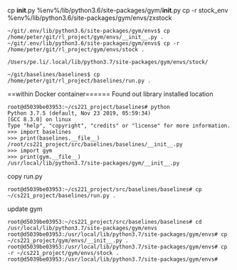 cp __init__.py %env%/lib/python3.6/site-packages/gym/__init__.py
cp -r stock_env %env%/lib/python3.6/site-packages/gym/envs/zxstock
```update gym enviornment
~/git/.env/lib/python3.6/site-packages/gym/envs$ cp /home/peter/git/rl_project/gym/envs/__init__.py .
~/git/.env/lib/python3.6/site-packages/gym/envs$ cp -r /home/peter/git/rl_project/gym/envs/stock .
```
```
/Users/pe.li/.local/lib/python3.7/site-packages/gym/envs/stock/
```
```update baselines run.py
~/git/baselines/baselines$ cp /home/peter/git/rl_project/baselines/run.py .
```

==within Docker container======
Found out library installed location
```
root@d5039be03953:~/cs221_project/baselines# python
Python 3.7.5 (default, Nov 23 2019, 05:59:34) 
[GCC 8.3.0] on linux
Type "help", "copyright", "credits" or "license" for more information.
>>> import baselines
>>> print(baselines.__file__)
/root/cs221_project/src/baselines/baselines/__init__.py
>>> import gym
>>> print(gym.__file__)
/usr/local/lib/python3.7/site-packages/gym/__init__.py
```
copy run.py
```
root@d5039be03953:~/cs221_project/src/baselines/baselines# cp ~/cs221_project/baselines/run.py .
```
update gym
```
root@d5039be03953:~/cs221_project/src/baselines/baselines# cd /usr/local/lib/python3.7/site-packages/gym/envs
root@d5039be03953:/usr/local/lib/python3.7/site-packages/gym/envs# cp ~/cs221_project/gym/envs/__init__.py .
root@d5039be03953:/usr/local/lib/python3.7/site-packages/gym/envs# cp -r ~/cs221_project/gym/envs/stock .
root@d5039be03953:/usr/local/lib/python3.7/site-packages/gym/envs# 
```


